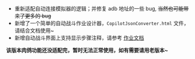 - 重新适配自动连接模拟器的逻辑；并修复 adb 地址的一些 bug, ~~当然也可能带来了更多的 bug~~
- 新增了一个简单的自动战斗作业设计器，`CopilotJsonConverter.html` 文件，请结合文档使用~
- 新增自动战斗界面上支持显示步骤注释，请参考 [作业文档](https://github.com/MaaAssistantArknights/MaaAssistantArknights/blob/master/docs/%E6%88%98%E6%96%97%E6%B5%81%E7%A8%8B%E5%8D%8F%E8%AE%AE.md)

**该版本肉鸽功能还没适配完，暂时无法正常使用，如有需要请用老版本~**
